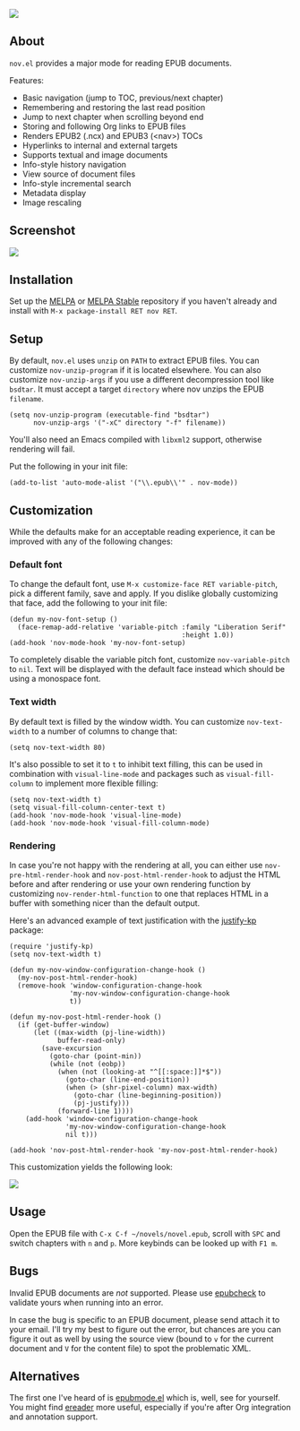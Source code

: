 ![][image]

## About

`nov.el` provides a major mode for reading EPUB documents.

Features:

- Basic navigation (jump to TOC, previous/next chapter)
- Remembering and restoring the last read position
- Jump to next chapter when scrolling beyond end
- Storing and following Org links to EPUB files
- Renders EPUB2 (.ncx) and EPUB3 (&lt;nav&gt;) TOCs
- Hyperlinks to internal and external targets
- Supports textual and image documents
- Info-style history navigation
- View source of document files
- Info-style incremental search
- Metadata display
- Image rescaling

## Screenshot

![][screenshot]

## Installation

Set up the [MELPA] or [MELPA Stable] repository if you haven't already
and install with `M-x package-install RET nov RET`.

## Setup

By default, `nov.el` uses `unzip` on `PATH` to extract EPUB files. You
can customize `nov-unzip-program` if it is located elsewhere. You can
also customize `nov-unzip-args` if you use a different decompression
tool like `bsdtar`. It must accept a target `directory` where nov
unzips the EPUB `filename`.

    (setq nov-unzip-program (executable-find "bsdtar")
          nov-unzip-args '("-xC" directory "-f" filename))

You'll also need an Emacs compiled with `libxml2` support, otherwise
rendering will fail.

Put the following in your init file:

    (add-to-list 'auto-mode-alist '("\\.epub\\'" . nov-mode))

## Customization

While the defaults make for an acceptable reading experience, it can
be improved with any of the following changes:

### Default font

To change the default font, use `M-x customize-face RET
variable-pitch`, pick a different family, save and apply.  If you
dislike globally customizing that face, add the following to your init
file:

    (defun my-nov-font-setup ()
      (face-remap-add-relative 'variable-pitch :family "Liberation Serif"
                                               :height 1.0))
    (add-hook 'nov-mode-hook 'my-nov-font-setup)

To completely disable the variable pitch font, customize
`nov-variable-pitch` to `nil`.  Text will be displayed with the
default face instead which should be using a monospace font.

### Text width

By default text is filled by the window width.  You can customize
`nov-text-width` to a number of columns to change that:

    (setq nov-text-width 80)

It's also possible to set it to `t` to inhibit text filling, this can
be used in combination with `visual-line-mode` and packages such as
`visual-fill-column` to implement more flexible filling:

    (setq nov-text-width t)
    (setq visual-fill-column-center-text t)
    (add-hook 'nov-mode-hook 'visual-line-mode)
    (add-hook 'nov-mode-hook 'visual-fill-column-mode)

### Rendering

In case you're not happy with the rendering at all, you can either use
`nov-pre-html-render-hook` and `nov-post-html-render-hook` to adjust
the HTML before and after rendering or use your own rendering function
by customizing `nov-render-html-function` to one that replaces HTML in
a buffer with something nicer than the default output.

Here's an advanced example of text justification with the [justify-kp]
package:

    (require 'justify-kp)
    (setq nov-text-width t)

    (defun my-nov-window-configuration-change-hook ()
      (my-nov-post-html-render-hook)
      (remove-hook 'window-configuration-change-hook
                   'my-nov-window-configuration-change-hook
                   t))

    (defun my-nov-post-html-render-hook ()
      (if (get-buffer-window)
          (let ((max-width (pj-line-width))
                buffer-read-only)
            (save-excursion
              (goto-char (point-min))
              (while (not (eobp))
                (when (not (looking-at "^[[:space:]]*$"))
                  (goto-char (line-end-position))
                  (when (> (shr-pixel-column) max-width)
                    (goto-char (line-beginning-position))
                    (pj-justify)))
                (forward-line 1))))
        (add-hook 'window-configuration-change-hook
                  'my-nov-window-configuration-change-hook
                  nil t)))

    (add-hook 'nov-post-html-render-hook 'my-nov-post-html-render-hook)

This customization yields the following look:

![][screenshot-kp]

## Usage

Open the EPUB file with `C-x C-f ~/novels/novel.epub`, scroll with
`SPC` and switch chapters with `n` and `p`.  More keybinds can be
looked up with `F1 m`.

## Bugs

Invalid EPUB documents are *not* supported.  Please use [epubcheck] to
validate yours when running into an error.

In case the bug is specific to an EPUB document, please send attach it
to your email.  I'll try my best to figure out the error, but chances
are you can figure it out as well by using the source view (bound to
``v`` for the current document and ``V`` for the content file) to spot
the problematic XML.

## Alternatives

The first one I've heard of is [epubmode.el] which is, well, see for
yourself.  You might find [ereader] more useful, especially if you're
after Org integration and annotation support.

[image]: img/novels.gif
[screenshot]: img/scrot.png
[MELPA]: https://melpa.org/
[MELPA Stable]: https://stable.melpa.org/
[justify-kp]: https://github.com/Fuco1/justify-kp
[screenshot-kp]: img/justify-kp.png
[epubcheck]: https://github.com/IDPF/epubcheck
[epubmode.el]: https://www.emacswiki.org/emacs/epubmode.el
[ereader]: https://github.com/bddean/emacs-ereader

